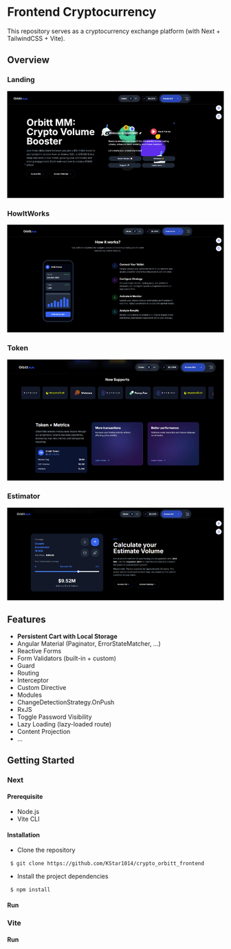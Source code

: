 # Frontend Cryptocurrency
This repository serves as a cryptocurrency exchange platform (with Next + TailwindCSS + Vite).

## Overview

### Landing
![landing](./images/landing.PNG)

### HowItWorks
![howItWorks](./images/how_it_works.PNG)

### Token
![token](./images/token.PNG)

### Estimator
![estimator](./images/calculator.PNG)


## Features
- **Persistent Cart with Local Storage**
- Angular Material (Paginator, ErrorStateMatcher, ...)
- Reactive Forms
- Form Validators (built-in + custom)
- Guard
- Routing
- Interceptor
- Custom Directive
- Modules
- ChangeDetectionStrategy.OnPush
- RxJS
- Toggle Password Visibility
- Lazy Loading (lazy-loaded route)
- Content Projection
- ...

## Getting Started
### Next
#### Prerequisite 
- Node.js
- Vite CLI
#### Installation
- Clone the repository
<pre><code> $ git clone https://github.com/KStar1014/crypto_orbitt_frontend  </code></pre>
- Install the project dependencies
<pre><code> $ npm install </code></pre>
#### Run


### Vite
#### Run

